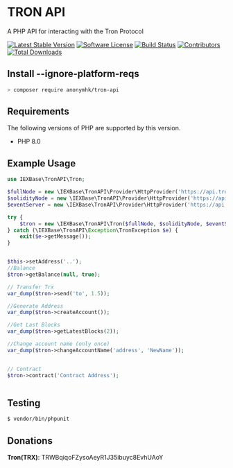 # TRON API
A PHP API for interacting with the Tron Protocol

[![Latest Stable Version](https://poser.pugx.org/anonymhk/tron-api/version)](https://packagist.org/packages/anonymhk/tron-api)
[![Software License](https://img.shields.io/badge/license-MIT-brightgreen.svg?style=flat-square)](LICENSE)
[![Build Status](https://api.travis-ci.com/anonymhk/tron-api.svg?branch=master)](https://travis-ci.com/anonymhk/tron-api)
[![Contributors](https://img.shields.io/github/contributors/anonymhk/tron-api.svg)](https://github.com/anonymhk/tron-api/graphs/contributors)
[![Total Downloads](https://img.shields.io/packagist/dt/anonymhk/tron-api.svg?style=flat-square)](https://packagist.org/packages/anonymhk/tron-api)

## Install  --ignore-platform-reqs

```bash
> composer require anonymhk/tron-api
```
## Requirements

The following versions of PHP are supported by this version.

* PHP 8.0

## Example Usage

```php
use IEXBase\TronAPI\Tron;

$fullNode = new \IEXBase\TronAPI\Provider\HttpProvider('https://api.trongrid.io');
$solidityNode = new \IEXBase\TronAPI\Provider\HttpProvider('https://api.trongrid.io');
$eventServer = new \IEXBase\TronAPI\Provider\HttpProvider('https://api.trongrid.io');

try {
    $tron = new \IEXBase\TronAPI\Tron($fullNode, $solidityNode, $eventServer);
} catch (\IEXBase\TronAPI\Exception\TronException $e) {
    exit($e->getMessage());
}


$this->setAddress('..');
//Balance
$tron->getBalance(null, true);

// Transfer Trx
var_dump($tron->send('to', 1.5));

//Generate Address
var_dump($tron->createAccount());

//Get Last Blocks
var_dump($tron->getLatestBlocks(2));

//Change account name (only once)
var_dump($tron->changeAccountName('address', 'NewName'));


// Contract
$tron->contract('Contract Address');



```

## Testing

``` bash
$ vendor/bin/phpunit
```

## Donations
**Tron(TRX)**: TRWBqiqoFZysoAeyR1J35ibuyc8EvhUAoY
